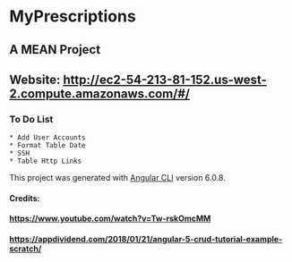 # MyPrescriptions
  ## A MEAN Project
  ## Website: http://ec2-54-213-81-152.us-west-2.compute.amazonaws.com/#/
  
  ### To Do List
  
    * Add User Accounts
    * Format Table Date
    * SSH
    * Table Http Links
    
    

This project was generated with [Angular CLI](https://github.com/angular/angular-cli) version 6.0.8.

#### Credits:
#### https://www.youtube.com/watch?v=Tw-rskOmcMM
#### https://appdividend.com/2018/01/21/angular-5-crud-tutorial-example-scratch/

